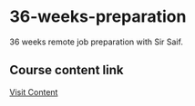 # 36-weeks-preparation
 36 weeks remote job preparation with Sir Saif.

## Course content link
 [Visit Content](https://quaint-dracorex-77b.notion.site/SYLLABUS-36-WEEKS-PREP-By-Saif-1bb008f4cf9380a1977ddb8292d70d47)
